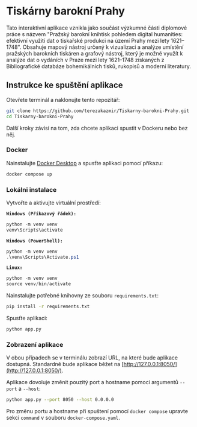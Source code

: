# Tiskárny barokní Prahy
Tato interaktivní aplikace vznikla jako součást výzkumné části diplomové práce s názvem "Pražský barokní knihtisk pohledem digital humanities: efektivní využití dat o tiskařské produkci na území Prahy mezi lety 1621–1748". Obsahuje mapový nástroj určený k vizualizaci a analýze umístění pražských barokních tiskáren a grafový nástroj, který je možné využít k analýze dat o vydáních v Praze mezi lety 1621–1748 získaných z Bibliografické databáze bohemikálních tisků, rukopisů a moderní literatury.

## Instrukce ke spuštění aplikace
Otevřete terminál a naklonujte tento repozitář:
```bash
git clone https://github.com/terezakazmir/Tiskarny-barokni-Prahy.git
cd Tiskarny-barokni-Prahy
```
Další kroky závisí na tom, zda chcete aplikaci spustit v Dockeru nebo bez něj.

### Docker
Nainstalujte [Docker Desktop](https://docs.docker.com/desktop/) a spusťte aplikaci pomocí příkazu:
```bash
docker compose up
```

### Lokálni instalace
Vytvořte a aktivujte virtuální prostředí:

**`Windows (Příkazový řádek):`**
```ps1
python -m venv venv
venv\Scripts\activate
```
**`Windows (PowerShell):`**
```ps1
python -m venv venv
.\venv\Scripts\Activate.ps1
```
**`Linux:`**
```ps1
python -m venv venv
source venv/bin/activate
```

Nainstalujte potřebné knihovny ze souboru `requirements.txt`:
```bash
pip install -r requirements.txt
```
Spusťte aplikaci:
```bash
python app.py
```

### Zobrazení aplikace

V obou případech se v terminálu zobrazí URL, na které bude aplikace dostupná. Standardně bude aplikace běžet na [http://127.0.0.1:8050/](http://127.0.0.1:8050/).


Aplikace dovoluje změnit pouzitý port a hostname pomocí argumentů `--port` a `--host`:

```bash
python app.py --port 8050 --host 0.0.0.0
```

Pro změnu portu a hostname při spuštení pomocí `docker compose` upravte sekci `command` v souboru `docker-compose.yaml`.
